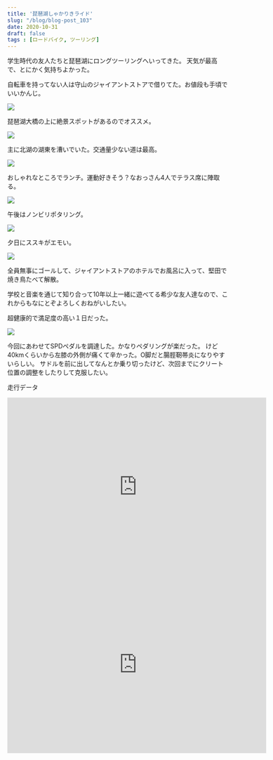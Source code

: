 ```yaml
---
title: '琵琶湖しゃかりきライド'
slug: "/blog/blog-post_103"
date: 2020-10-31
draft: false
tags : [ロードバイク, ツーリング]
---
```


学生時代の友人たちと琵琶湖にロングツーリングへいってきた。
天気が最高で、とにかく気持ちよかった。

自転車を持ってない人は守山のジャイアントストアで借りてた。お値段も手頃でいいかんじ。

![](https://gyazo.com/4cd74d42e7d7a9e7bb7e65517385426c.jpg)

琵琶湖大橋の上に絶景スポットがあるのでオススメ。

![](https://gyazo.com/c308315442a14483fdc23745138acf1b.jpg)

主に北湖の湖東を漕いでいた。交通量少ない道は最高。

![](https://gyazo.com/7ea320c29073f6eda59b5820b38f17ae.jpg)

おしゃれなところでランチ。運動好きそう？なおっさん4人でテラス席に陣取る。

![](https://gyazo.com/d7f0b74a74e6f11e44e1ceb78fe32c3b.jpg)

午後はノンビリポタリング。

![](https://gyazo.com/a5996fbc8ec8a52e49334d57bb2cdf10.jpg)

夕日にススキがエモい。

![](https://gyazo.com/16265aa15560d961d6b4bf963e46edd0.jpg)

全員無事にゴールして、ジャイアントストアのホテルでお風呂に入って、堅田で焼き鳥たべて解散。

学校と音楽を通じて知り合って10年以上一緒に遊べてる希少な友人達なので、これからもなにとぞよろしくおねがいしたい。

超健康的で満足度の高い１日だった。

![](https://gyazo.com/5cc8e3f75b87ba8517aeae5c04025348.jpg)

今回にあわせてSPDペダルを調達した。かなりペダリングが楽だった。
けど40kmくらいから左膝の外側が痛くて辛かった。O脚だと腸脛靭帯炎になりやすいらしい。
サドルを前に出してなんとか乗り切ったけど、次回までにクリート位置の調整をしたりして克服したい。


走行データ

<iframe height='405' width='590' frameborder='0' allowtransparency='true' scrolling='no' src='https://www.strava.com/activities/4264736610/embed/c573a09b43a79670f530f58353226c540813dea3'></iframe>
<iframe height='405' width='590' frameborder='0' allowtransparency='true' scrolling='no' src='https://www.strava.com/activities/4264974893/embed/d6e1ad8dbb2d2f07abdd5d97da7d83fc6720c575'></iframe>









